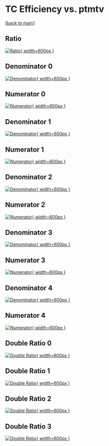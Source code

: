 # TC Efficiency vs. ptmtv

[[back to main](./)]



## Ratio

[![Ratio](../mtv/var/TC_base_321_0_eff_ptmtv.png){ width=600px }](../mtv/var/TC_base_321_0_eff_ptmtv.pdf)

## Denominator 0

[![Denominator](../mtv/den/TC_base_321_0_eff_ptmtv_den0.png){ width=600px }](../mtv/den/TC_base_321_0_eff_ptmtv_den0.pdf)

## Numerator 0

[![Numerator](../mtv/num/TC_base_321_0_eff_ptmtv_num0.png){ width=600px }](../mtv/num/TC_base_321_0_eff_ptmtv_num0.pdf)

## Denominator 1

[![Denominator](../mtv/den/TC_base_321_0_eff_ptmtv_den1.png){ width=600px }](../mtv/den/TC_base_321_0_eff_ptmtv_den1.pdf)

## Numerator 1

[![Numerator](../mtv/num/TC_base_321_0_eff_ptmtv_num1.png){ width=600px }](../mtv/num/TC_base_321_0_eff_ptmtv_num1.pdf)

## Denominator 2

[![Denominator](../mtv/den/TC_base_321_0_eff_ptmtv_den2.png){ width=600px }](../mtv/den/TC_base_321_0_eff_ptmtv_den2.pdf)

## Numerator 2

[![Numerator](../mtv/num/TC_base_321_0_eff_ptmtv_num2.png){ width=600px }](../mtv/num/TC_base_321_0_eff_ptmtv_num2.pdf)

## Denominator 3

[![Denominator](../mtv/den/TC_base_321_0_eff_ptmtv_den3.png){ width=600px }](../mtv/den/TC_base_321_0_eff_ptmtv_den3.pdf)

## Numerator 3

[![Numerator](../mtv/num/TC_base_321_0_eff_ptmtv_num3.png){ width=600px }](../mtv/num/TC_base_321_0_eff_ptmtv_num3.pdf)

## Denominator 4

[![Denominator](../mtv/den/TC_base_321_0_eff_ptmtv_den4.png){ width=600px }](../mtv/den/TC_base_321_0_eff_ptmtv_den4.pdf)

## Numerator 4

[![Numerator](../mtv/num/TC_base_321_0_eff_ptmtv_num4.png){ width=600px }](../mtv/num/TC_base_321_0_eff_ptmtv_num4.pdf)

## Double Ratio 0

[![Double Ratio](../mtv/ratio/TC_base_321_0_eff_ptmtv_ratio0.png){ width=600px }](../mtv/ratio/TC_base_321_0_eff_ptmtv_ratio0.pdf)

## Double Ratio 1

[![Double Ratio](../mtv/ratio/TC_base_321_0_eff_ptmtv_ratio1.png){ width=600px }](../mtv/ratio/TC_base_321_0_eff_ptmtv_ratio1.pdf)

## Double Ratio 2

[![Double Ratio](../mtv/ratio/TC_base_321_0_eff_ptmtv_ratio2.png){ width=600px }](../mtv/ratio/TC_base_321_0_eff_ptmtv_ratio2.pdf)

## Double Ratio 3

[![Double Ratio](../mtv/ratio/TC_base_321_0_eff_ptmtv_ratio3.png){ width=600px }](../mtv/ratio/TC_base_321_0_eff_ptmtv_ratio3.pdf)

